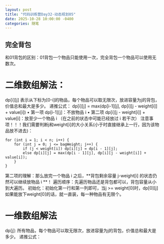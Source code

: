 ```yaml
---
layout: post
title: "代码训练营Day32-动态规划05"
date: 2025-10-28 10:00:00 -0400
categories: 随笔
---
```


## 完全背包
和01背包的区别：01背包一个物品只能使用一次，完全背包一个物品可以使用无数次。
# 二维数组解法：
dp[i][j] 表示从下标为[0-i]的物品，每个物品可以取无限次，放进容量为j的背包，价值总和最大是多少。
递推公式：
dp[i][j] = max(dp[i-1][j], dp[i][j - weight[i]] + value[i])
	•	第一项 dp[i-1][j]：不放物品 i
	•	第二项 dp[i][j - weight[i]] + value[i]：放至少一个物品 i
（在之前的状态中可能已经放过 i 若干次）
注意事项！！！我们需要判断j和weight[i]的大小关系(小于时直接继承上一行，因为该物品放不进去)：
```
for (int i = 1; i < n; i++) {
    for (int j = 0; j <= bagWeight; j++) {
        if (j < weight[i]) dp[i][j] = dp[i - 1][j];
        else dp[i][j] = max(dp[i - 1][j], dp[i][j - weight[i]] + value[i]);
    }
}
```
第二项的理解：那么放完一个物品 i 之后，**背包剩余容量 j-weight[i] 的状态仍然可以继续放物品 i **！
遍历顺序：先遍历物品还是背包都可以，背包容量从小到大遍历。
初始化：初始化第一行和第一列即可，当j >= weight[0]时，dp[0][j] 如果能放下weight[0]的话，就一直装，每一种物品有无限个。
# 一维数组解法
dp[j]: 所有物品，每个物品可以取无限次，放进容量为j的背包，价值总和最大是多少。
递推公式：





